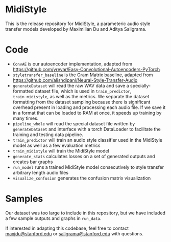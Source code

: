# MidiStyle
This is the release repository for MidiStyle, a parameteric audio style transfer models developed by Maximilian Du and Aditya Saligrama.

# Code
- `ConvAE` is our autoencoder implementation, adapted from https://github.com/yrevar/Easy-Convolutional-Autoencoders-PyTorch
- `styletransfer_baseline` is the Gram Matrix baseline, adapted from https://github.com/alishdipani/Neural-Style-Transfer-Audio
- `generateDataset` will read the raw WAV data and save a specially-formatted dataset file, which is used in `train_predictor`, `train_midistyle`, as well as the metrics. We separate the dataset formatting from the dataset sampling because there is significant overhead present in loading and processing each audio file. If we save it in a format that can be loaded to RAM at once, it speeds up training by many times. 
- `pipeline_whole` will read the special dataset file written by `generateDataset` and interface with a torch DataLoader to facilitate the training and testing data pipeline. 
- `train_predictor` will train an audio style classifier used in the MidiStyle model as well as a few evaluation metrics
- `train_midistyle` will train the MidiStyle model
- `generate_stats` calculates losses on a set of generated outputs and creates bar graphs 
- `run_model` runs a trained MidiStyle model consecutively to style transfer arbitrary length audio files
- `visualize_confusion` generates the confusion matrix visualization 

# Samples
Our dataset was too large to include in this repository, but we have included a few sample outputs and graphs in `run_data`. 

If interested in adapting this codebase, feel free to contact maxjdu@stanford.edu or saligrama@stanford.edu with questions. 
